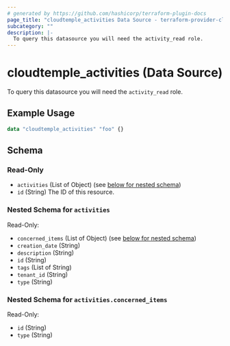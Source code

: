 ```yaml
---
# generated by https://github.com/hashicorp/terraform-plugin-docs
page_title: "cloudtemple_activities Data Source - terraform-provider-cloudtemple"
subcategory: ""
description: |-
  To query this datasource you will need the activity_read role.
---
```


# cloudtemple_activities (Data Source)

To query this datasource you will need the `activity_read` role.

## Example Usage

```terraform
data "cloudtemple_activities" "foo" {}
```

<!-- schema generated by tfplugindocs -->
## Schema

### Read-Only

- `activities` (List of Object) (see [below for nested schema](#nestedatt--activities))
- `id` (String) The ID of this resource.

<a id="nestedatt--activities"></a>
### Nested Schema for `activities`

Read-Only:

- `concerned_items` (List of Object) (see [below for nested schema](#nestedobjatt--activities--concerned_items))
- `creation_date` (String)
- `description` (String)
- `id` (String)
- `tags` (List of String)
- `tenant_id` (String)
- `type` (String)

<a id="nestedobjatt--activities--concerned_items"></a>
### Nested Schema for `activities.concerned_items`

Read-Only:

- `id` (String)
- `type` (String)



